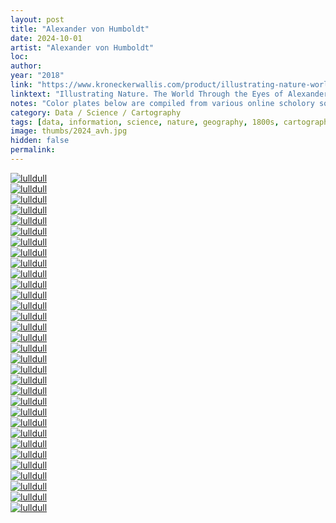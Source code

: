 ```yaml
---
layout: post
title: "Alexander von Humboldt"
date: 2024-10-01
artist: "Alexander von Humboldt"
loc: 
author: 
year: "2018"
link: "https://www.kroneckerwallis.com/product/illustrating-nature-world-eyes-alexander-von-humboldt/"
linktext: "Illustrating Nature. The World Through the Eyes of Alexander von Humboldt"
notes: "Color plates below are compiled from various online scholory sources. The book linked below also includes most of these but done is much more graceful way."
category: Data / Science / Cartography
tags: [data, information, science, nature, geography, 1800s, cartography, mapping]
image: thumbs/2024_avh.jpg
hidden: false
permalink:
---
```



<div class="post_image">
	<a href="{{ site.baseurl }}/images/posts/2024_avh/001.jpg" target="_blank">
	<img src="{{ site.baseurl }}/images/posts/2024_avh/001.jpg" alt="lulldull"></a>
</div>

<div class="post_image">
	<a href="{{ site.baseurl }}/images/posts/2024_avh/002.jpg" target="_blank">
	<img src="{{ site.baseurl }}/images/posts/2024_avh/002.jpg" alt="lulldull"></a>
</div>

<div class="post_image">
	<a href="{{ site.baseurl }}/images/posts/2024_avh/003.jpg" target="_blank">
	<img src="{{ site.baseurl }}/images/posts/2024_avh/003.jpg" alt="lulldull"></a>
</div>

<div class="post_image">
	<a href="{{ site.baseurl }}/images/posts/2024_avh/004.jpg" target="_blank">
	<img src="{{ site.baseurl }}/images/posts/2024_avh/004.jpg" alt="lulldull"></a>
</div>

<div class="post_image">
	<a href="{{ site.baseurl }}/images/posts/2024_avh/005.jpg" target="_blank">
	<img src="{{ site.baseurl }}/images/posts/2024_avh/005.jpg" alt="lulldull"></a>
</div>

<div class="post_image">
	<a href="{{ site.baseurl }}/images/posts/2024_avh/006.jpg" target="_blank">
	<img src="{{ site.baseurl }}/images/posts/2024_avh/006.jpg" alt="lulldull"></a>
</div>

<div class="post_image">
	<a href="{{ site.baseurl }}/images/posts/2024_avh/007.jpg" target="_blank">
	<img src="{{ site.baseurl }}/images/posts/2024_avh/007.jpg" alt="lulldull"></a>
</div>


<div class="post_image">
	<a href="{{ site.baseurl }}/images/posts/2024_avh/008.jpg" target="_blank">
	<img src="{{ site.baseurl }}/images/posts/2024_avh/008.jpg" alt="lulldull"></a>
</div>

<div class="post_image">
	<a href="{{ site.baseurl }}/images/posts/2024_avh/009.jpg" target="_blank">
	<img src="{{ site.baseurl }}/images/posts/2024_avh/009.jpg" alt="lulldull"></a>
</div>

<div class="post_image">
	<a href="{{ site.baseurl }}/images/posts/2024_avh/010.jpg" target="_blank">
	<img src="{{ site.baseurl }}/images/posts/2024_avh/010.jpg" alt="lulldull"></a>
</div>


<div class="post_image">
	<a href="{{ site.baseurl }}/images/posts/2024_avh/011.jpg" target="_blank">
	<img src="{{ site.baseurl }}/images/posts/2024_avh/011.jpg" alt="lulldull"></a>
</div>


<div class="post_image">
	<a href="{{ site.baseurl }}/images/posts/2024_avh/012.jpg" target="_blank">
	<img src="{{ site.baseurl }}/images/posts/2024_avh/012.jpg" alt="lulldull"></a>
</div>


<div class="post_image">
	<a href="{{ site.baseurl }}/images/posts/2024_avh/013.jpg" target="_blank">
	<img src="{{ site.baseurl }}/images/posts/2024_avh/013.jpg" alt="lulldull"></a>
</div>


<div class="post_image">
	<a href="{{ site.baseurl }}/images/posts/2024_avh/014.jpg" target="_blank">
	<img src="{{ site.baseurl }}/images/posts/2024_avh/014.jpg" alt="lulldull"></a>
</div>


<div class="post_image">
	<a href="{{ site.baseurl }}/images/posts/2024_avh/015.jpg" target="_blank">
	<img src="{{ site.baseurl }}/images/posts/2024_avh/015.jpg" alt="lulldull"></a>
</div>

<div class="post_image">
	<a href="{{ site.baseurl }}/images/posts/2024_avh/016.jpg" target="_blank">
	<img src="{{ site.baseurl }}/images/posts/2024_avh/016.jpg" alt="lulldull"></a>
</div>

<div class="post_image">
	<a href="{{ site.baseurl }}/images/posts/2024_avh/017.jpg" target="_blank">
	<img src="{{ site.baseurl }}/images/posts/2024_avh/017.jpg" alt="lulldull"></a>
</div>

<div class="post_image">
	<a href="{{ site.baseurl }}/images/posts/2024_avh/018.jpg" target="_blank">
	<img src="{{ site.baseurl }}/images/posts/2024_avh/018.jpg" alt="lulldull"></a>
</div>

<div class="post_image">
	<a href="{{ site.baseurl }}/images/posts/2024_avh/019.jpg" target="_blank">
	<img src="{{ site.baseurl }}/images/posts/2024_avh/019.jpg" alt="lulldull"></a>
</div>

<div class="post_image">
	<a href="{{ site.baseurl }}/images/posts/2024_avh/020.jpg" target="_blank">
	<img src="{{ site.baseurl }}/images/posts/2024_avh/020.jpg" alt="lulldull"></a>
</div>

<div class="post_image">
	<a href="{{ site.baseurl }}/images/posts/2024_avh/021.jpg" target="_blank">
	<img src="{{ site.baseurl }}/images/posts/2024_avh/021.jpg" alt="lulldull"></a>
</div>

<div class="post_image">
	<a href="{{ site.baseurl }}/images/posts/2024_avh/022.jpg" target="_blank">
	<img src="{{ site.baseurl }}/images/posts/2024_avh/022.jpg" alt="lulldull"></a>
</div>

<div class="post_image">
	<a href="{{ site.baseurl }}/images/posts/2024_avh/023.jpg" target="_blank">
	<img src="{{ site.baseurl }}/images/posts/2024_avh/023.jpg" alt="lulldull"></a>
</div>

<div class="post_image">
	<a href="{{ site.baseurl }}/images/posts/2024_avh/024.jpg" target="_blank">
	<img src="{{ site.baseurl }}/images/posts/2024_avh/024.jpg" alt="lulldull"></a>
</div>

<div class="post_image">
	<a href="{{ site.baseurl }}/images/posts/2024_avh/025.jpg" target="_blank">
	<img src="{{ site.baseurl }}/images/posts/2024_avh/025.jpg" alt="lulldull"></a>
</div>

<div class="post_image">
	<a href="{{ site.baseurl }}/images/posts/2024_avh/026.jpg" target="_blank">
	<img src="{{ site.baseurl }}/images/posts/2024_avh/026.jpg" alt="lulldull"></a>
</div>

<div class="post_image">
	<a href="{{ site.baseurl }}/images/posts/2024_avh/027.jpg" target="_blank">
	<img src="{{ site.baseurl }}/images/posts/2024_avh/027.jpg" alt="lulldull"></a>
</div>

<div class="post_image">
	<a href="{{ site.baseurl }}/images/posts/2024_avh/028.jpg" target="_blank">
	<img src="{{ site.baseurl }}/images/posts/2024_avh/028.jpg" alt="lulldull"></a>
</div>

<div class="post_image">
	<a href="{{ site.baseurl }}/images/posts/2024_avh/029.jpg" target="_blank">
	<img src="{{ site.baseurl }}/images/posts/2024_avh/029.jpg" alt="lulldull"></a>
</div>

<div class="post_image">
	<a href="{{ site.baseurl }}/images/posts/2024_avh/030.jpg" target="_blank">
	<img src="{{ site.baseurl }}/images/posts/2024_avh/030.jpg" alt="lulldull"></a>
</div>

<div class="post_image">
	<a href="{{ site.baseurl }}/images/posts/2024_avh/031.jpg" target="_blank">
	<img src="{{ site.baseurl }}/images/posts/2024_avh/031.jpg" alt="lulldull"></a>
</div>

<div class="post_image">
	<a href="{{ site.baseurl }}/images/posts/2024_avh/032.jpg" target="_blank">
	<img src="{{ site.baseurl }}/images/posts/2024_avh/032.jpg" alt="lulldull"></a>
</div>






